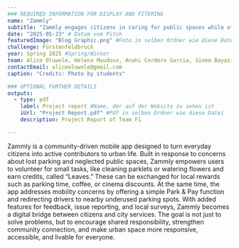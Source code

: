 ```yaml
---
### REQUIRED INFORMATION FOR DISPLAY AND FITERING
name: "Zammly"
subtitle: "Zammly engages citizens in caring for public spaces while offering smart parking solutions, rewards, and a platform for engagement."
date: "2025-05-23" # Datum vom Pitch
featuredImage: "Blog Graphic.png" #Foto in selben Ordner wie diese Datei
challenge: Fürstenfeldbruck
year: Spring 2025 #Spring/Winter
team: Alice Oluwole, Helena Maudoux, Anahi Cordero Garcia, Sinem Bayazıt
contactEmail: aliceoluwole@gmail.com
caption: "Credits: Photo by students"

### OPTIONAL FURTHER DETAILS
outputs:
  - type: pdf
    label: Project report #Name, der auf der Website zu sehen ist
    iUrl: "Project Report.pdf" #Pdf in selben Ordner wie diese Datei
    description: Project Report of Team F1

---
```

Zammly is a community-driven mobile app designed to turn everyday citizens into active contributors to urban life. Built in response to concerns about lost parking and neglected public spaces, Zammly empowers users to volunteer for small tasks, like cleaning parklets or watering flowers and earn credits, called “Leaves.” These can be exchanged for local rewards such as parking time, coffee, or cinema discounts. At the same time, the app addresses mobility concerns by offering a simple Park & Pay function and redirecting drivers to nearby underused parking spots. With added features for feedback, issue reporting, and local surveys, Zammly becomes a digital bridge between citizens and city services. The goal is not just to solve problems, but to encourage shared responsibility, strengthen community connection, and make urban space more responsive, accessible, and livable for everyone.
